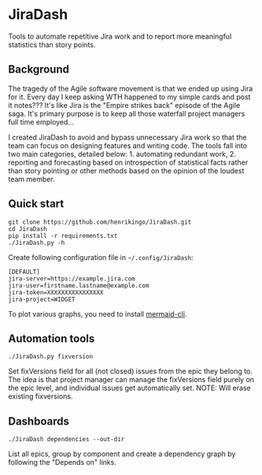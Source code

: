 # JiraDash

Tools to automate repetitive Jira work and to report more meaningful statistics than story points.

## Background

The tragedy of the Agile software movement is that we ended up using Jira for it. Every day I
keep asking WTH happened to my simple cards and post it notes??? It's like Jira is the
"Empire strikes back" episode of the Agile saga. It's primary purpose is to keep all those
waterfall project managers full time employed...

I created JiraDash to avoid and bypass unnecessary Jira work so that the team can focus on
designing features and writing code. The tools fall into two main categories, detailed below: 1.
automating redundant work, 2. reporting and forecasting based on introspection of statistical
facts rather than story pointing or other methods based on the opinion of the loudest team member.

## Quick start

    git clone https://github.com/henrikingo/JiraDash.git
    cd JiraDash
    pip install -r requirements.txt
    ./JiraDash.py -h

Create following configuration file in `~/.config/JiraDash`:

    [DEFAULT]
    jira-server=https://example.jira.com
    jira-user=firstname.lastname@example.com
    jira-token=XXXXXXXXXXXXXXXX
    jira-project=WIDGET

To plot various graphs, you need to install [mermaid-cli](https://github.com/mermaid-js/mermaid-cli).

## Automation tools

`./JiraDash.py fixversion`

Set fixVersions field for all (not closed) issues from the epic they belong to. The idea is that
project manager can manage the fixVersions field purely on the epic level, and individual issues
get automatically set. NOTE: Will erase existing fixversions.


## Dashboards

`./JiraDash dependencies --out-dir`

List all epics, group by component and create a dependency graph by following the "Depends on" links.
